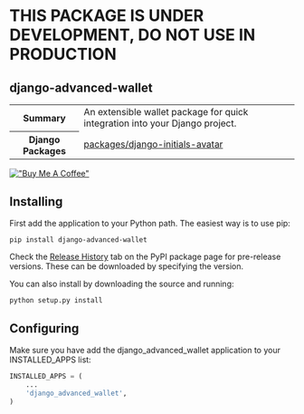 # THIS PACKAGE IS UNDER DEVELOPMENT, DO NOT USE IN PRODUCTION


django-advanced-wallet
---
<dl>
    <table>
      <tr>
        <th>Summary</th>
        <td>An extensible wallet package for quick integration into your Django project.</td>
      </tr> 
      <tr> 
        <th>Django Packages</th>
        <td><a href="https://djangopackages.org/packages/p/django-initials-avatar/">packages/django-initials-avatar</a></td>
      </tr>
    </table>
</dl>

[!["Buy Me A Coffee"](https://www.buymeacoffee.com/assets/img/custom_images/orange_img.png)](https://www.buymeacoffee.com/riquedevbr)

## Installing
First add the application to your Python path. The easiest way is to use pip:

```shell
pip install django-advanced-wallet
```

Check the [Release History](https://pypi.org/project/django-initials-avatar/#history) tab on the PyPI package page for
pre-release versions. These can be downloaded by specifying the version.

You can also install by downloading the source and running:

```shell
python setup.py install
```

## Configuring

Make sure you have add the django_advanced_wallet application to your INSTALLED_APPS list:

```python
INSTALLED_APPS = (
    ...
    'django_advanced_wallet',
)
```